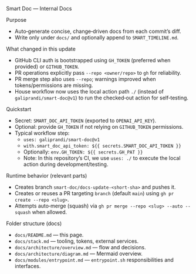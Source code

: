 Smart Doc — Internal Docs

Purpose
- Auto‑generate concise, change‑driven docs from each commit’s diff.
- Write only under `docs/` and optionally append to `SMART_TIMELINE.md`.

What changed in this update
- GitHub CLI auth is bootstrapped using `GH_TOKEN` (preferred when provided) or `GITHUB_TOKEN`.
- PR operations explicitly pass `--repo <owner/repo>` to `gh` for reliability.
- PR merge step also uses `--repo`; warnings improved when tokens/permissions are missing.
- House workflow now uses the local action path `./` (instead of `galiprandi/smart-doc@v1`) to run the checked‑out action for self‑testing.

Quickstart
- Secret: `SMART_DOC_API_TOKEN` (exported to `OPENAI_API_KEY`).
- Optional: provide `GH_TOKEN` if not relying on `GITHUB_TOKEN` permissions.
- Typical workflow step:
  - `uses: galiprandi/smart-doc@v1`
  - `with.smart_doc_api_token: ${{ secrets.SMART_DOC_API_TOKEN }}`
  - Optionally: `env.GH_TOKEN: ${{ secrets.GH_PAT }}`
  - Note: In this repository’s CI, we use `uses: ./` to execute the local action during development/testing.

Runtime behavior (relevant parts)
- Creates branch `smart-doc/docs-update-<short-sha>` and pushes it.
- Creates or reuses a PR targeting `branch` (default `main`) using `gh pr create --repo <slug>`.
- Attempts auto‑merge (squash) via `gh pr merge --repo <slug> --auto --squash` when allowed.

Folder structure (docs)
- `docs/README.md` — this page.
- `docs/stack.md` — tooling, tokens, external services.
- `docs/architecture/overview.md` — flow and decisions.
- `docs/architecture/diagram.md` — Mermaid overview.
- `docs/modules/entrypoint.md` — `entrypoint.sh` responsibilities and interfaces.
